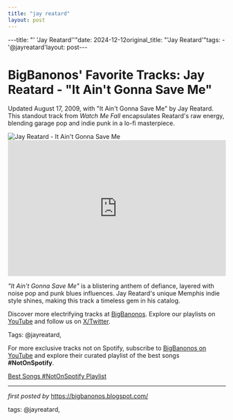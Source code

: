 ```yaml
---
title: "jay reatard"
layout: post
---
```

---title: "' 'Jay Reatard''"date: 2024-12-12original_title: "'Jay Reatard'"tags:  - '@jayreatard'layout: post---<!-- Post Title --><h1 >BigBanonos' Favorite Tracks: Jay Reatard - "It Ain't Gonna Save Me"</h1> <!-- Introductory Text --><p >Updated August 17, 2009, with "It Ain't Gonna Save Me" by Jay Reatard. This standout track from *Watch Me Fall* encapsulates Reatard's raw energy, blending garage pop and indie punk in a lo-fi masterpiece.</p> <!-- Featured Image --><div > <img src="https://media.pitchfork.com/photos/592c6a95eb335119a49f1e67/2:1/w_2560%2Cc_limit/9eeacd90.jpg" alt="Jay Reatard - It Ain't Gonna Save Me" /></div> <!-- YouTube Video Embed --><div > <iframe width="100%" height="315" src="https://www.youtube.com/embed/dG65eqfg6bc" title="Jay Reatard - 'It Ain't Gonna Save Me'" frameborder="0" allow="accelerometer; autoplay; encrypted-media; gyroscope; picture-in-picture; web-share" referrerpolicy="strict-origin-when-cross-origin" allowfullscreen></iframe></div> <!-- Song Information --><div > <p><em>"It Ain't Gonna Save Me"</em> is a blistering anthem of defiance, layered with noise pop and punk blues influences. Jay Reatard's unique Memphis indie style shines, making this track a timeless gem in his catalog.</p></div> <!-- Footer Links --><div > <p>Discover more electrifying tracks at <a href="https://bigbanonos.blogspot.com/" target="_blank">BigBanonos</a>. Explore our playlists on <a href="https://www.youtube.com/@BigBanonos" target="_blank">YouTube</a> and follow us on <a href="https://x.com/bigbanonos" target="_blank">X/Twitter</a>.</p></div> <!-- Tags --><p >Tags: @jayreatard,</p><!--Subscribe and Playlist Links--><div>    <p>For more exclusive tracks not on Spotify, subscribe to <a href="https://www.youtube.com/@BigBanonos" target="_blank">BigBanonos on YouTube</a> and explore their curated playlist of the best songs <strong>#NotOnSpotify</strong>.</p>    <p><a href="https://www.youtube.com/playlist?list=PLtuNtuTatqI0kFahUCbtbfenC_ET5O_tr" target="_blank">Best Songs #NotOnSpotify Playlist<br /></a></p></div><hr /><p><em>first posted by</em> <a href="https://bigbanonos.blogspot.com/" rel="noopener" target="_new">https://bigbanonos.blogspot.com/</a></p><p>tags: @jayreatard,</p>